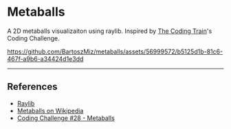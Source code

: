 # Metaballs
A 2D metaballs visualizaiton using raylib.
Inspired by [The Coding Train](https://www.youtube.com/@TheCodingTrain)'s Coding Challenge.


https://github.com/BartoszMiz/metaballs/assets/56999572/b5125d1b-81c6-467f-a9b6-a34424d1e3dd


----

## References
- [Raylib](https://github.com/raysan5/raylib)
- [Metaballs on Wikipedia](https://en.wikipedia.org/wiki/Metaballs)
- [Coding Challenge #28 - Metaballs](https://thecodingtrain.com/challenges/28-metaballs)
